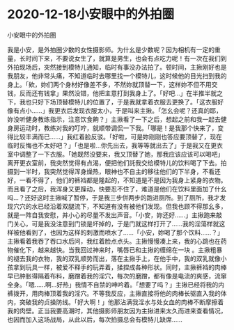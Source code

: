 # 2020-12-18小安眼中的外拍圈



小安眼中的外拍圈



我是小安，是外拍圈少数的女性摄影师。为什幺是少数呢？因为相机有一定的重量，长时间下来，不要说女生了，就算是男生，也会有点吃力呢！有一次在我们到外拍现场后，突然接到模特儿通知，临时有事没办法拍了。顿时间，主揪刚好也是我朋友，他非常头痛，不知道临时去哪里找一个模特儿，这时候他的目光扫到我的身上。「欸，妳们两个身材好像差不多，不然妳就顶替一下，这样妳不但不用交钱，反而还有钱拿」果然没错，他把主意打到我身上了。「好吧…」在半推半就之下，我也只好下场顶替模特儿的位置了，于是我就拿着衣服去更换了。「这衣服好像有点小……」我更衣后发现衣服太小，于是叫来主揪。「怎幺会呢？还真的耶，妳没听健身教练指示，注意饮食齁？」主揪看了一下之后，想起之前和我一起去健身房运动时，教练对我的叮咛，就顺带调侃一下我。「哪是！是我那个快来了，变得比较丰满而已……」我红着脸反驳。「好啦，可是妳刚刚也答应要顶替了，现在临时反悔也不太好吧？」「也是啦…你先出去，我等等就出去了」于是我又在更衣室中调整了一下衣服。「她既然没要来，我又顶替了她，那我应该应该可以喝吧」离开更衣室前，我突然觉得有点渴，便把他们託我交给模特儿的饮料喝了下去。拍摄到一半时，我突然觉得浑身燥热，眼神也不自主的移往他们的下半身，不看还好，一看不得了，他们的裤裆都是隆起的，不知道是不是因为我身上紧身的衣物。而且看了之后，我浑身又更躁动，快要忍不住了，难道是他们在饮料里面加了什幺吗…？还好这时主揪喊了暂停，于是我三步併两步的跑进厕所。到了厕所，我才发现穴穴的水已经沿着双腿流下，不知道有没有被他们发现。但我也顾不得那幺多，就是一阵自我安慰，并小心的尽量不发出声音。「小安，妳还好……」主揪跑来敲门关心，可是我没注意到门锁是坏掉的，于是门就这样打开了……我的淫蕩样就这样被他看到了，也因为这样的刺激而喷水了……「小安，妳喝了那个饮料……？」主揪看着我吞了吞口水后问，我红着脸点点头。主揪慢慢凑上来，我的心跳也在药物催化下，越来越快。当我回过神来时，嘴唇已和主揪的缠绵在一块 。主揪粗暴的褪去我的衣物，我的双乳顺势而出，落在主揪手上，在他手中，我的双乳就像小孩拿到玩具一样，被爱不释手的玩弄着，揉捏成各种形状。同时，主揪裤裆的肉棒早已肿胀得隔着布料，磨蹭着我的淫穴，每次的磨蹭，都有像是电流的爽感，流窜全身。「嗯……啊…好热」我情不自禁的呻吟着。「想要了吗？」主揪已经将我的内裤拨开，用肉棒顶着我的淫穴。不等我反应，主揪直接将他的肉棒长驱直入我的体内，突破我的贞操防线。「好大啊！」他那沾满我淫水与处女血的肉棒不断摩擦着我的肉壁。正当我要高潮时，其他摄影师朋友因为主揪进来太久而进来查看情况，也因而加入这场战局，从此以后，每次拍摄总会有模特儿缺席……

